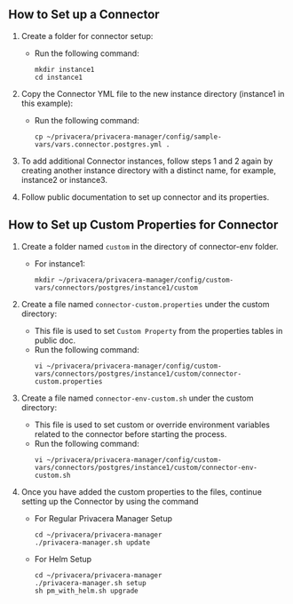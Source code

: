 ## How to Set up a Connector


1. Create a folder for connector setup:
    - Run the following command:
      ```
      mkdir instance1
      cd instance1
      ```

2. Copy the Connector YML file to the new instance directory (instance1 in this example):
    - Run the following command:
      ```
      cp ~/privacera/privacera-manager/config/sample-vars/vars.connector.postgres.yml .
      ```

3. To add additional Connector instances, follow steps 1 and 2 again by creating another instance directory with a distinct name, for example, instance2 or instance3.

4. Follow public documentation to set up connector and its properties.

##     How to Set up Custom Properties for Connector

1. Create a folder named `custom` in the directory of connector-env folder.
    - For instance1:
      ```
      mkdir ~/privacera/privacera-manager/config/custom-vars/connectors/postgres/instance1/custom
      ```

2. Create a file named `connector-custom.properties` under the custom directory:
    - This file is used to set `Custom Property` from the properties tables in public doc.
    - Run the following command:
      ```
      vi ~/privacera/privacera-manager/config/custom-vars/connectors/postgres/instance1/custom/connector-custom.properties
      ```

3. Create a file named `connector-env-custom.sh` under the custom directory:
    - This file is used to set custom or override environment variables related to the connector before starting the process.
    - Run the following command:
      ```
      vi ~/privacera/privacera-manager/config/custom-vars/connectors/postgres/instance1/custom/connector-env-custom.sh
      ```

4. Once you have added the custom properties to the files, continue setting up the Connector by using the command
    - For Regular Privacera Manager Setup
       ```
       cd ~/privacera/privacera-manager
       ./privacera-manager.sh update
       ```
    - For Helm Setup
       ```
       cd ~/privacera/privacera-manager 
       ./privacera-manager.sh setup
       sh pm_with_helm.sh upgrade
       ```